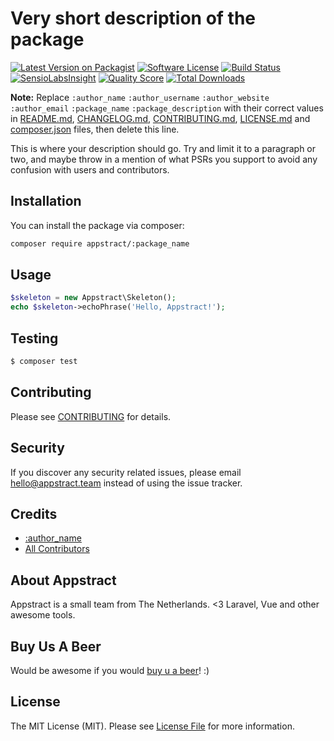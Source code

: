 # Very short description of the package

[![Latest Version on Packagist](https://img.shields.io/packagist/v/appstract/:package_name.svg?style=flat-square)](https://packagist.org/packages/appstract/:package_name)
[![Software License](https://img.shields.io/badge/license-MIT-brightgreen.svg?style=flat-square)](LICENSE.md)
[![Build Status](https://img.shields.io/travis/appstract/:package_name/master.svg?style=flat-square)](https://travis-ci.org/appstract/:package_name)
[![SensioLabsInsight](https://img.shields.io/sensiolabs/i/xxxxxxxxx.svg?style=flat-square)](https://insight.sensiolabs.com/projects/xxxxxxxxx)
[![Quality Score](https://img.shields.io/scrutinizer/g/appstract/:package_name.svg?style=flat-square)](https://scrutinizer-ci.com/g/appstract/:package_name)
[![Total Downloads](https://img.shields.io/packagist/dt/appstract/:package_name.svg?style=flat-square)](https://packagist.org/packages/appstract/:package_name)

**Note:** Replace ```:author_name``` ```:author_username``` ```:author_website``` ```:author_email``` ```:package_name``` ```:package_description``` with their correct values in [README.md](README.md), [CHANGELOG.md](CHANGELOG.md), [CONTRIBUTING.md](CONTRIBUTING.md), [LICENSE.md](LICENSE.md) and [composer.json](composer.json) files, then delete this line.

This is where your description should go. Try and limit it to a paragraph or two, and maybe throw in a mention of what PSRs you support to avoid any confusion with users and contributors.

## Installation

You can install the package via composer:

``` bash
composer require appstract/:package_name
```

## Usage

``` php
$skeleton = new Appstract\Skeleton();
echo $skeleton->echoPhrase('Hello, Appstract!');
```

## Testing

``` bash
$ composer test
```

## Contributing

Please see [CONTRIBUTING](CONTRIBUTING.md) for details.

## Security

If you discover any security related issues, please email hello@appstract.team instead of using the issue tracker.

## Credits

- [:author_name](https://github.com/:author_username)
- [All Contributors](../../contributors)

## About Appstract

Appstract is a small team from The Netherlands. <3 Laravel, Vue and other awesome tools.

## Buy Us A Beer

Would be awesome if you would [buy u a beer](https://paypal.me/:name)! :)

## License

The MIT License (MIT). Please see [License File](LICENSE.md) for more information.
